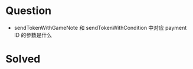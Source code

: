 # Question
- sendTokenWithGameNote 和 sendTokenWithCondition 中对应 payment ID 的参数是什么

# Solved
<!--stackedit_data:
eyJoaXN0b3J5IjpbMTgzNTQxNjIzMywtODcxNjE5MDM2XX0=
-->